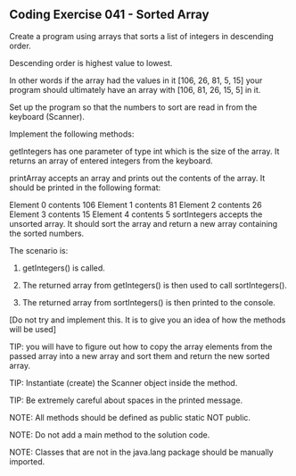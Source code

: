 ## Coding Exercise 041 - Sorted Array

Create a program using arrays that sorts a list of integers in descending order.

Descending order is highest value to lowest.

In other words if the array had the values in it [106, 26, 81, 5, 15] your program should ultimately have an array with [106, 81, 26, 15, 5] in it.

Set up the program so that the numbers to sort are read in from the keyboard (Scanner).



Implement the following methods:

getIntegers has one parameter of type int which is the size of the array. It returns an array of entered integers from the keyboard.

printArray accepts an array and prints out the contents of the array. It should be printed in the following format:

Element 0 contents 106
Element 1 contents 81
Element 2 contents 26
Element 3 contents 15
Element 4 contents 5
sortIntegers accepts the unsorted array. It should sort the array and return a new array containing the sorted numbers.



The scenario is:

1. getIntegers() is called.

2. The returned array from getIntegers() is then used to call sortIntegers().

3. The returned array from sortIntegers() is then printed to the console.

[Do not try and implement this. It is to give you an idea of how the methods will be used]



TIP: you will have to figure out how to copy the array elements from the passed array into a new array and sort them and return the new sorted array.

TIP: Instantiate (create) the Scanner object inside the method.

TIP: Be extremely careful about spaces in the printed message.



NOTE: All methods should be defined as public static NOT public.

NOTE: Do not add a main method to the solution code.

NOTE: Classes that are not in the java.lang package should be manually imported.